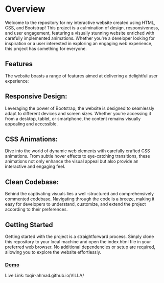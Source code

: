 <h1>Overview</h1>
Welcome to the repository for my interactive website created using HTML, CSS, and Bootstrap! This project is a culmination of design, responsiveness, and user engagement, featuring a visually stunning website enriched with carefully implemented animations. Whether you're a developer looking for inspiration or a user interested in exploring an engaging web experience, this project has something for everyone.

<h2>Features</h2>
The website boasts a range of features aimed at delivering a delightful user experience:

<h2>Responsive Design:</h2> Leveraging the power of Bootstrap, the website is designed to seamlessly adapt to different devices and screen sizes. Whether you're accessing it from a desktop, tablet, or smartphone, the content remains visually appealing and accessible.

<h2>CSS Animations:</h2> Dive into the world of dynamic web elements with carefully crafted CSS animations. From subtle hover effects to eye-catching transitions, these animations not only enhance the visual appeal but also provide an interactive and engaging feel.

<h2>Clean Codebase:</h2> Behind the captivating visuals lies a well-structured and comprehensively commented codebase. Navigating through the code is a breeze, making it easy for developers to understand, customize, and extend the project according to their preferences.

<h2>Getting Started</h2>
Getting started with the project is a straightforward process. Simply clone this repository to your local machine and open the index.html file in your preferred web browser. No additional dependencies or setup are required, allowing you to explore the website effortlessly.

<h3>
  <a href="toqir-ahmad.github.io/VILLA">Demo</a>
</h3>
Live Link: toqir-ahmad.github.io/VILLA/
